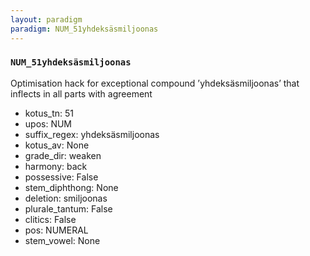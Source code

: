```yaml
---
layout: paradigm
paradigm: NUM_51yhdeksäsmiljoonas
---
```

### ` NUM_51yhdeksäsmiljoonas `

Optimisation hack for exceptional compound ’yhdeksäsmiljoonas’ that inflects in all parts with agreement
* kotus_tn: 51
* upos: NUM
* suffix_regex: yhdeksäsmiljoonas
* kotus_av: None
* grade_dir: weaken
* harmony: back
* possessive: False
* stem_diphthong: None
* deletion: smiljoonas
* plurale_tantum: False
* clitics: False
* pos: NUMERAL
* stem_vowel: None
